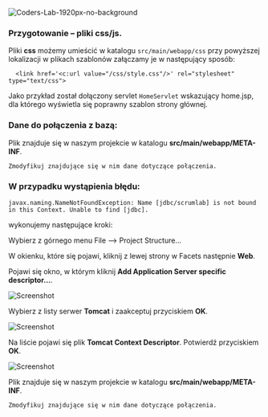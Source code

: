 ![Coders-Lab-1920px-no-background](https://user-images.githubusercontent.com/152855/73064373-5ed69780-3ea1-11ea-8a71-3d370a5e7dd8.png)


### Przygotowanie – pliki css/js.

Pliki **css** możemy umieścić w katalogu 
````src/main/webapp/css````
przy powyższej lokalizacji w plikach szablonów załączamy je w następujący sposób:
````
  <link href='<c:url value="/css/style.css"/>' rel="stylesheet" type="text/css">
```` 
Jako przykład został dołączony servlet `HomeServlet` wskazujący home.jsp, dla którego wyświetla się poprawny szablon strony głównej.

### Dane do połączenia z bazą:

Plik znajduje się w naszym projekcie w katalogu **src/main/webapp/META-INF**.

`Zmodyfikuj znajdujące się w nim dane dotyczące połączenia.`

### W przypadku wystąpienia błędu:
````
javax.naming.NameNotFoundException: Name [jdbc/scrumlab] is not bound in this Context. Unable to find [jdbc].
````
wykonujemy następujące kroki:

Wybierz z górnego menu File –> Project Structure...

W okienku, które się pojawi, kliknij z lewej strony w Facets następnie **Web**.

Pojawi się okno, w którym kliknij **Add Application Server specific descriptor...**.

![Screenshot](images/context_03.png)

Wybierz z listy serwer **Tomcat** i zaakceptuj przyciskiem **OK**.

![Screenshot](images/context_04.png)

Na liście pojawi się plik **Tomcat Context Descriptor**. Potwierdź przyciskiem **OK**.

![Screenshot](images/context_05.png)

Plik znajduje się w naszym projekcie w katalogu **src/main/webapp/META-INF**.

`Zmodyfikuj znajdujące się w nim dane dotyczące połączenia.`

